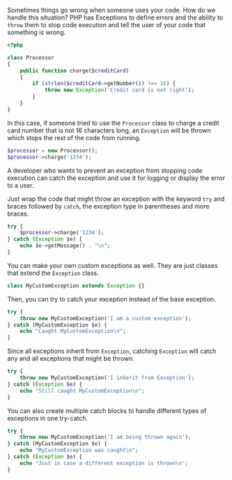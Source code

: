 Sometimes things go wrong when someone uses your code. How do we handle this situation?
PHP has Exceptions to define errors and the ability to `throw` them to stop code
execution and tell the user of your code that something is wrong.
```php
<?php

class Processor
{
    public function charge($creditCard)
    {
        if (strlen($creditCard->getNumber()) !== 16) {
            throw new Exception('Credit card is not right');
        }
    }
}
```

In this case, if someone tried to use the `Processor` class
to charge a credit card number that is not 16 characters long, an
`Exception` will be thrown which stops the rest of the code from running.
```php
$processor = new Processor();
$processor->charge('1234');
```

A developer who wants to prevent an exception from stopping code execution
can catch the exception and use it for logging or display the error to a user.

Just wrap the code that might throw an exception with the keyword `try` and braces
followed by `catch`, the exception type in parentheses and more braces.
```php
try {
    $processor->charge('1234');
} catch (Exception $e) {
    echo $e->getMessage() . "\n";
}
```

You can make your own custom exceptions as well. They are just classes
that extend the `Exception` class.
```php
class MyCustomException extends Exception {}
```

Then, you can try to catch your exception instead of the base exception.
```php
try {
    throw new MyCustomException('I am a custom exception');
} catch (MyCustomException $e) {
    echo "Caught MyCustomException\n";
}
```

Since all exceptions inherit from `Exception`, catching
`Exception` will catch any and all exceptions that might be thrown.
```php
try {
    throw new MyCustomException('I inherit from Exception');
} catch (Exception $e) {
    echo "Still caught MyCustomException\n";
}
```

You can also create multiple catch blocks to handle different types of exceptions in
one try-catch.
```php
try {
    throw new MyCustomException('I am being thrown again');
} catch (MyCustomException $e) {
    echo "MyCustomException was caught\n";
} catch (Exception $e) {
    echo "Just in case a different exception is thrown\n";
}
```
